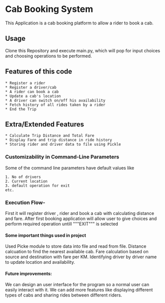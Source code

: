 # Cab Booking System
This Application is a cab booking platform to allow a rider to book a cab.

## Usage
Clone this Repository and execute main.py, which will pop for input choices
and choosing operations to be performed.

## Features of this code
```
* Register a rider
* Register a driver/cab
* A rider can book a cab
* Update a cab's location
* A driver can switch on/off his availability
* Fetch history of all rides taken by a rider
* End the Trip
```

## Extra/Extended Features 
```
* Calculate Trip Distance and Total Fare
* Display Fare and trip distance in ride history
* Storing rider and driver data to file using Pickle
```

### Customizability in Command-Line Parameters
Some of the command line parameters have default values like 
```
1. No of drivers
2. Current location
3. default operation for exit
etc.
```

### Execution Flow-
First it will register driver , rider and book a cab with calculating distance and fare. 
After first booking application will allow user to give choices and perform 
required operation untill """EXIT""" is selected

#### Some important things used in project
Used Picke module to store data into file and read from file. 
Distance calcuation to find the nearest available cab.
Fare calculation based on source and destination with fare per KM.
Identifying driver by driver name to update location and availability.

#### Future improvements:
We can design an user interface for the program so a normal user can easily
interact with it. We can add more features like displaying different types of cabs and sharing rides between different riders.